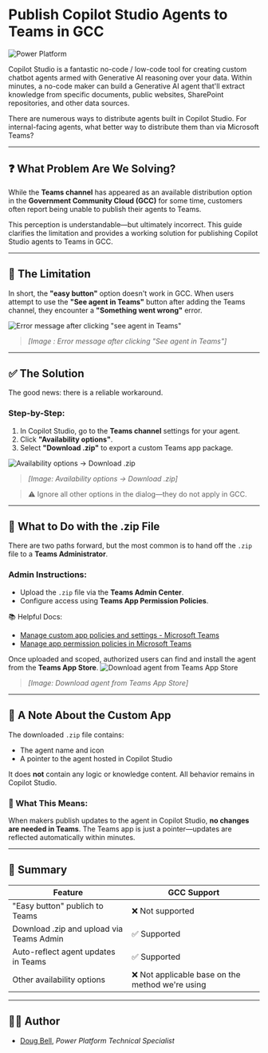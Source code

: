# Publish Copilot Studio Agents to Teams in GCC

![Power Platform](https://img.shields.io/badge/Power%20Platform-Copilot%20Studio-blue)

Copilot Studio is a fantastic no-code / low-code tool for creating custom chatbot agents armed with Generative AI reasoning over your data. Within minutes, a no-code maker can build a Generative AI agent that'll extract knowledge from specific documents, public websites, SharePoint repositories, and other data sources.

There are numerous ways to distribute agents built in Copilot Studio. For internal-facing agents, what better way to distribute them than via Microsoft Teams?

---

## ❓ What Problem Are We Solving?

While the **Teams channel** has appeared as an available distribution option in the **Government Community Cloud (GCC)** for some time, customers often report being unable to publish their agents to Teams.

This perception is understandable—but ultimately incorrect. This guide clarifies the limitation and provides a working solution for publishing Copilot Studio agents to Teams in GCC.

---

## 🚫 The Limitation

In short, the **"easy button"** option doesn't work in GCC. When users attempt to use the **"See agent in Teams"** button after adding the Teams channel, they encounter a **"Something went wrong"** error.

![Error message after clicking "see agent in Teams"](https://i.imgur.com/JhUwwnH.png) 
> *[Image : Error message after clicking "See agent in Teams"]*

---

## ✅ The Solution

The good news: there is a reliable workaround.

### Step-by-Step:

1. In Copilot Studio, go to the **Teams channel** settings for your agent.
2. Click **"Availability options"**.
3. Select **"Download .zip"** to export a custom Teams app package.

![Availability options → Download .zip](https://i.imgur.com/00JMU9Z.png)
> *[Image: Availability options → Download .zip]*

> ⚠️ Ignore all other options in the dialog—they do not apply in GCC.

---

## 🧭 What to Do with the .zip File

There are two paths forward, but the most common is to hand off the `.zip` file to a **Teams Administrator**.

### Admin Instructions:

- Upload the `.zip` file via the **Teams Admin Center**.
- Configure access using **Teams App Permission Policies**.

📚 Helpful Docs:
- [Manage custom app policies and settings - Microsoft Teams](https://learn.microsoft.com/microsoftteams/teams-custom-app-policies-and-settings)
- [Manage app permission policies in Microsoft Teams](https://learn.microsoft.com/microsoftteams/teams-app-permission-policies)

Once uploaded and scoped, authorized users can find and install the agent from the **Teams App Store**.
![Download agent from Teams App Store](https://i.imgur.com/bEPqWHQ.png)
> *[Image: Download agent from Teams App Store]*

---

## 🧩 A Note About the Custom App

The downloaded `.zip` file contains:
- The agent name and icon
- A pointer to the agent hosted in Copilot Studio

It does **not** contain any logic or knowledge content. All behavior remains in Copilot Studio.

### 🔄 What This Means:
When makers publish updates to the agent in Copilot Studio, **no changes are needed in Teams**. The Teams app is just a pointer—updates are reflected automatically within minutes.

---

## 📌 Summary

| Feature | GCC Support |
|--------|--------------|
| "Easy button" publich to Teams | ❌ Not supported |
| Download .zip and upload via Teams Admin | ✅ Supported |
| Auto-reflect agent updates in Teams | ✅ Supported |
| Other availability options | ❌ Not applicable base on the method we're using |

---

## 👨‍💻 Author

- [Doug Bell](https://www.linkedin.com/in/doug-bell-56090341/), *Power Platform Technical Specialist*
